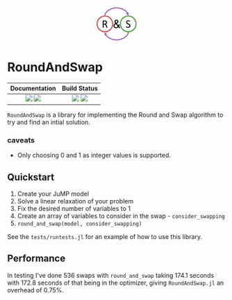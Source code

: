 <p align="center">
  <img src="./docs/src/assets/logo.png" width=20% height=20%>
</p>

# RoundAndSwap


| **Documentation**                                                               | **Build Status**                                                                                |
|:-------------------------------------------------------------------------------:|:-----------------------------------------------------------------------------------------------:|
| [![][docs-stable-img]][docs-stable-url] [![][docs-dev-img]][docs-dev-url] | [![][GHA-img]][GHA-url] [![][codecov-img]][codecov-url] |


[docs-dev-img]: https://img.shields.io/badge/docs-dev-blue.svg
[docs-dev-url]: https://this-josh.github.io/RoundAndSwap.jl/dev/

[docs-stable-img]: https://img.shields.io/badge/docs-stable-blue.svg
[docs-stable-url]: https://this-josh.github.io/RoundAndSwap.jl/stable/

[GHA-img]: https://github.com/this-josh/RoundAndSwap.jl/actions/workflows/runtests.yml/badge.svg
[GHA-url]: https://github.com/this-josh/RoundAndSwap.jl/actions/workflows/runtests.yml

[codecov-img]: https://codecov.io/gh/this-josh/RoundAndSwap.jl/branch/main/graph/badge.svg?token=hfQGPZjl2y
[codecov-url]: https://codecov.io/gh/this-josh/RoundAndSwap.jl


`RoundAndSwap` is a library for implementing the Round and Swap algorithm to try and find an intial solution.

### caveats

* Only choosing 0 and 1 as integer values is supported.

## Quickstart

1.  Create your JuMP model
2.  Solve a linear relaxation of your problem
3.  Fix the desired number of variables to 1
4.  Create an array of variables to consider in the swap - `consider_swapping`
5.  `round_and_swap(model, consider_swapping)`


See the `tests/runtests.jl` for an example of how to use this library.


## Performance

In testing I've done 536 swaps with `round_and_swap` taking 174.1 seconds with 172.8 seconds of that being in the optimizer, giving `RoundAndSwap.jl` an overhead of 0.75%.  
